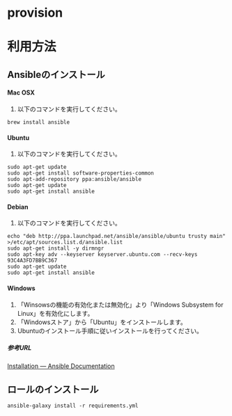 # provision

利用方法
========================

Ansibleのインストール
----------------------------

#### Mac OSX

1. 以下のコマンドを実行してください。

```shell
brew install ansible
```

#### Ubuntu

1. 以下のコマンドを実行してください。

```shell
sudo apt-get update
sudo apt-get install software-properties-common
sudo apt-add-repository ppa:ansible/ansible
sudo apt-get update
sudo apt-get install ansible
```

#### Debian

1. 以下のコマンドを実行してください。

```shell
echo "deb http://ppa.launchpad.net/ansible/ansible/ubuntu trusty main" >/etc/apt/sources.list.d/ansible.list
sudo apt-get install -y dirmngr
sudo apt-key adv --keyserver keyserver.ubuntu.com --recv-keys 93C4A3FD7BB9C367
sudo apt-get update
sudo apt-get install ansible
```

#### Windows

1. 「Winsowsの機能の有効化または無効化」より「Windows Subsystem for Linux」を有効化にします。
1. 「Windowsストア」から「Ubuntu」をインストールします。
1. Ubuntuのインストール手順に従いインストールを行ってください。

##### 参考URL

[Installation — Ansible Documentation](http://docs.ansible.com/ansible/latest/intro_installation.html)

ロールのインストール
----------------------------

```shell
ansible-galaxy install -r requirements.yml
```
